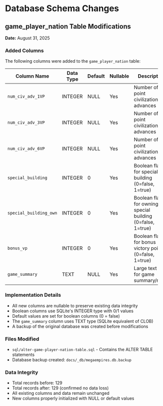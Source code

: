 # Database Schema Changes

## game_player_nation Table Modifications

**Date:** August 31, 2025

### Added Columns

The following columns were added to the `game_player_nation` table:

| Column Name | Data Type | Default | Nullable | Description |
|-------------|-----------|---------|----------|-------------|
| `num_civ_adv_1VP` | INTEGER | NULL | Yes | Number of 1-point civilization advances |
| `num_civ_adv_3VP` | INTEGER | NULL | Yes | Number of 3-point civilization advances |
| `num_civ_adv_6VP` | INTEGER | NULL | Yes | Number of 6-point civilization advances |
| `special_building` | INTEGER | 0 | Yes | Boolean flag for special building (0=false, 1=true) |
| `special_building_own` | INTEGER | 0 | Yes | Boolean flag for owning special building (0=false, 1=true) |
| `bonus_vp` | INTEGER | 0 | Yes | Boolean flag for bonus victory points (0=false, 1=true) |
| `game_summary` | TEXT | NULL | Yes | Large text field for game summary/notes |

### Implementation Details

- All new columns are nullable to preserve existing data integrity
- Boolean columns use SQLite's INTEGER type with 0/1 values
- Default values are set for boolean columns (0 = false)
- The `game_summary` column uses TEXT type (SQLite equivalent of CLOB)
- A backup of the original database was created before modifications

### Files Modified

- `sql/alter-game-player-nation-table.sql` - Contains the ALTER TABLE statements
- Database backup created: `docs/_db/megaempires.db.backup`

### Data Integrity

- Total records before: 129
- Total records after: 129 (confirmed no data loss)
- All existing columns and data remain unchanged
- New columns properly initialized with NULL or default values
